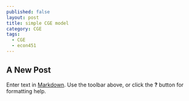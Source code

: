 ```yaml
---
published: false
layout: post
title: simple CGE model
category: CGE
tags:
  - CGE
  - econ451
---
```

## A New Post

Enter text in [Markdown](http://daringfireball.net/projects/markdown/). Use the toolbar above, or click the **?** button for formatting help.
